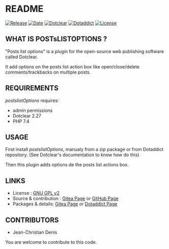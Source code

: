 # README

[![Release](https://img.shields.io/badge/release-2023.08.13-a2cbe9.svg)](https://git.dotclear.watch/JcDenis/postslistOptions/releases)
[![Date](https://img.shields.io/badge/date-2023.08.13-c44d58.svg)](https://git.dotclear.watch/JcDenis/postslistOptions/releases)
[![Dotclear](https://img.shields.io/badge/dotclear-v2.27-137bbb.svg)](https://fr.dotclear.org/download)
[![Dotaddict](https://img.shields.io/badge/dotaddict-official-9ac123.svg)](https://plugins.dotaddict.org/dc2/details/postslistOptions)
[![License](https://img.shields.io/github/license/JcDenis/postslistOptions)](https://git.dotclear.watch/JcDenis/postslistOptions/blob/master/LICENSE)

## WHAT IS POSTsLISTOPTIONS ?

"Posts list  options" is a plugin for the open-source 
web publishing software called Dotclear.

It add options on the posts list action box like 
open/close/delete comments/trackbacks on multiple posts.

## REQUIREMENTS

_postslistOptions_ requires: 

* admin permissions
* Dotclear 2.27
* PHP 7.4

## USAGE

First install _postslistOptions_, manualy from a zip package or from 
Dotaddict repository. (See Dotclear's documentation to know how do this)

Then this plugin adds options de the posts list actions box.

## LINKS

* License : [GNU GPL v2](https://www.gnu.org/licenses/old-licenses/lgpl-2.0.html)
* Source & contribution : [Gitea Page](https://git.dotclear.watch/JcDenis/postslistOptions) or [GitHub Page](https://github.com/JcDenis/postslistOptions)
* Packages & details: [Gitea Page](https://git.dotclear.watch/JcDenis/postslistOptions/releases) or [Dotaddict Page](https://plugins.dotaddict.org/dc2/details/postslistOptions)

## CONTRIBUTORS

* Jean-Christian Denis

You are welcome to contribute to this code.
